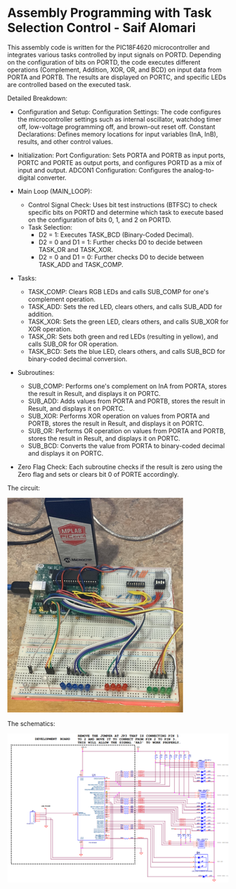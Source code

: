 # Assembly Programming with Task Selection Control - Saif Alomari

This assembly code is written for the PIC18F4620 microcontroller and integrates various tasks controlled by 
input signals on PORTD. Depending on the configuration of bits on PORTD, the code executes different operations 
(Complement, Addition, XOR, OR, and BCD) on input data from PORTA and PORTB. The results are displayed on PORTC, 
and specific LEDs are controlled based on the executed task.

Detailed Breakdown:

- Configuration and Setup:
Configuration Settings: The code configures the microcontroller settings such as internal oscillator, watchdog timer off, low-voltage programming off, and brown-out reset off.
Constant Declarations: Defines memory locations for input variables (InA, InB), results, and other control values.

- Initialization:
Port Configuration: Sets PORTA and PORTB as input ports, PORTC and PORTE as output ports, and configures PORTD as a mix of input and output.
ADCON1 Configuration: Configures the analog-to-digital converter.

- Main Loop (MAIN_LOOP):
  - Control Signal Check: Uses bit test instructions (BTFSC) to check specific bits on PORTD and determine which task to execute based on the configuration of bits 0, 1, and 2 on PORTD.
  - Task Selection:
      - D2 = 1: Executes TASK_BCD (Binary-Coded Decimal).
      - D2 = 0 and D1 = 1: Further checks D0 to decide between TASK_OR and TASK_XOR.
      - D2 = 0 and D1 = 0: Further checks D0 to decide between TASK_ADD and TASK_COMP.

- Tasks:
  - TASK_COMP: Clears RGB LEDs and calls SUB_COMP for one's complement operation.
  - TASK_ADD: Sets the red LED, clears others, and calls SUB_ADD for addition.
  - TASK_XOR: Sets the green LED, clears others, and calls SUB_XOR for XOR operation.
  - TASK_OR: Sets both green and red LEDs (resulting in yellow), and calls SUB_OR for OR operation.
  - TASK_BCD: Sets the blue LED, clears others, and calls SUB_BCD for binary-coded decimal conversion.

- Subroutines:
  - SUB_COMP: Performs one's complement on InA from PORTA, stores the result in Result, and displays it on PORTC.
  - SUB_ADD: Adds values from PORTA and PORTB, stores the result in Result, and displays it on PORTC.
  - SUB_XOR: Performs XOR operation on values from PORTA and PORTB, stores the result in Result, and displays it on PORTC.
  - SUB_OR: Performs OR operation on values from PORTA and PORTB, stores the result in Result, and displays it on PORTC.
  - SUB_BCD: Converts the value from PORTA to binary-coded decimal and displays it on PORTC.

- Zero Flag Check: Each subroutine checks if the result is zero using the Zero flag and sets or clears bit 0 of PORTE accordingly.

The circuit: 

<img src='./images/circuit_04.jpg' width='400'>

The schematics: 

<img src='./images/schematics.png' width='600'>

